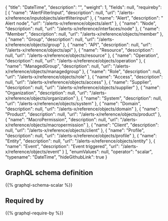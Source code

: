 {
  "title": "DateTime",
  "description": "",
  "weight": 1,
  "fields": null,
  "requireby": [
    {
      "name": "AlertFilterInput",
      "description": null,
      "url": "/alerts-x/reference/inputobjects/alertfilterinput"
    },
    {
      "name": "Alert",
      "description": " Alert node",
      "url": "/alerts-x/reference/objects/alert"
    },
    {
      "name": "Node",
      "description": null,
      "url": "/alerts-x/reference/interfaces/node"
    },
    {
      "name": "Member",
      "description": null,
      "url": "/alerts-x/reference/objects/member"
    },
    {
      "name": "Group",
      "description": null,
      "url": "/alerts-x/reference/objects/group"
    },
    {
      "name": "API",
      "description": null,
      "url": "/alerts-x/reference/objects/api"
    },
    {
      "name": "Resource",
      "description": null,
      "url": "/alerts-x/reference/objects/resource"
    },
    {
      "name": "Operation",
      "description": null,
      "url": "/alerts-x/reference/objects/operation"
    },
    {
      "name": "ManagedGroup",
      "description": null,
      "url": "/alerts-x/reference/objects/managedgroup"
    },
    {
      "name": "Role",
      "description": null,
      "url": "/alerts-x/reference/objects/role"
    },
    {
      "name": "Access",
      "description": null,
      "url": "/alerts-x/reference/objects/access"
    },
    {
      "name": "Supplier",
      "description": null,
      "url": "/alerts-x/reference/objects/supplier"
    },
    {
      "name": "Organization",
      "description": null,
      "url": "/alerts-x/reference/objects/organization"
    },
    {
      "name": "System",
      "description": null,
      "url": "/alerts-x/reference/objects/system"
    },
    {
      "name": "Domain",
      "description": null,
      "url": "/alerts-x/reference/objects/domain"
    },
    {
      "name": "Product",
      "description": null,
      "url": "/alerts-x/reference/objects/product"
    },
    {
      "name": "MacroPermission",
      "description": null,
      "url": "/alerts-x/reference/objects/macropermission"
    },
    {
      "name": "Client",
      "description": null,
      "url": "/alerts-x/reference/objects/client"
    },
    {
      "name": "Profile",
      "description": null,
      "url": "/alerts-x/reference/objects/profile"
    },
    {
      "name": "Entity",
      "description": null,
      "url": "/alerts-x/reference/objects/entity"
    },
    {
      "name": "Event",
      "description": "Event triggered",
      "url": "/alerts-x/reference/objects/event"
    }
  ],
  "enumValues": null,
  "operator": "scalar",
  "typename": "DateTime",
  "hideGithubLink": true
}
## GraphQL schema definition

{{% graphql-schema-scalar %}}

## Required by

{{% graphql-require-by %}}
